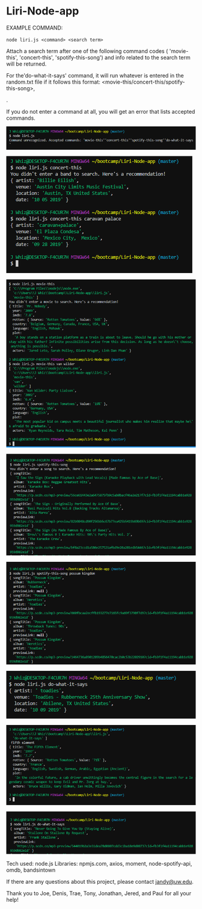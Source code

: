 # Liri-Node-app

EXAMPLE COMMAND:

`node liri.js <command> <search term>`

Attach a search term after one of the following command codes ( 'movie-this', 'concert-this', 'spotify-this-song') and info related to the search term will be returned.

For the'do-what-it-says' command, it will run whatever is entered in the random.txt file if it follows this format: <movie-this/concert-this/spotify-this-song>,<search term>.

If you do not enter a command at all, you will get an error that lists accepted commands.

![concert-error](./Images/no-command-error.PNG "error msg if no command entered")

![concert-this](./Images/concert-this.PNG "concert-this with and without search term")

![movie-this](./Images/movie-this.PNG "movie-this with and without search term")

![spotify-this-song none](./Images/spotify-this-song-none.PNG "spotify-this-song without search term")

![spotify-this-song with search term](./Images/spotify-this-song-with-song.PNG "spotify-this-song with search term")

![do-what-concert](./Images/do-what-it-says-concert.PNG "do-what-it-says-concert")

![do-what-movie](./Images/do-what-it-says-movie.PNG "do-what-it-says-movie")

![do-what-song](./Images/do-what-it-says-song.PNG "do-what-it-says-song")

Tech used: node.js
Libraries: npmjs.com, axios, moment, node-spotify-api, omdb, bandsintown

If there are any questions about this project, please contact jandy@uw.edu.

Thank you to Joe, Denis, Trae, Tony, Jonathan, Jered, and Paul for all your help!
